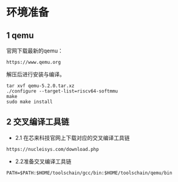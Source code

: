 # 环境准备

## 1 qemu

官网下载最新的qemu：

```
https://www.qemu.org
```

解压后进行安装与编译。

```
tar xvf qemu-5.2.0.tar.xz
./configure --target-list=riscv64-softmmu
make
sudo make install
```

## 2 交叉编译工具链

- 2.1 在芯来科技官网上下载对应的交叉编译工具链

```
https://nucleisys.com/download.php
```

- 2.2准备交叉编译工具链

```
PATH=$PATH:$HOME/toolschain/gcc/bin:$HOME/toolschain/qemu/bin
```
